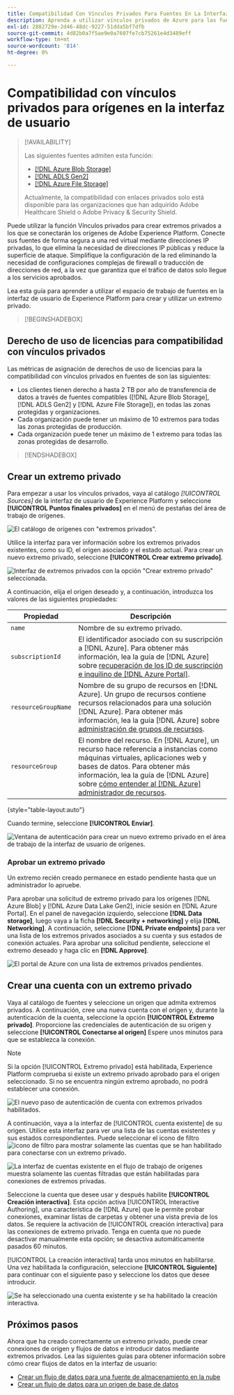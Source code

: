 ```yaml
---
title: Compatibilidad Con Vínculos Privados Para Fuentes En La Interfaz De Usuario
description: Aprenda a utilizar vínculos privados de Azure para las fuentes en la interfaz de usuario de Experience Platform.
exl-id: 2882729e-2d46-48dc-9227-51dda5bf7dfb
source-git-commit: 4d82b0a7f5ae9e0a7607fe7cb75261e4d3489eff
workflow-type: tm+mt
source-wordcount: '814'
ht-degree: 0%

---
```


# Compatibilidad con vínculos privados para orígenes en la interfaz de usuario

>[!AVAILABILITY]
>
>Las siguientes fuentes admiten esta función:
>
>* [[!DNL Azure Blob Storage]](../../connectors/cloud-storage/blob.md)
>* [[!DNL ADLS Gen2]](../../connectors/cloud-storage/adls-gen2.md)
>* [[!DNL Azure File Storage]](../../connectors/cloud-storage/azure-file-storage.md)
>
>Actualmente, la compatibilidad con enlaces privados solo está disponible para las organizaciones que han adquirido Adobe Healthcare Shield o Adobe Privacy &amp; Security Shield.

Puede utilizar la función Vínculos privados para crear extremos privados a los que se conectarán los orígenes de Adobe Experience Platform. Conecte sus fuentes de forma segura a una red virtual mediante direcciones IP privadas, lo que elimina la necesidad de direcciones IP públicas y reduce la superficie de ataque. Simplifique la configuración de la red eliminando la necesidad de configuraciones complejas de firewall o traducción de direcciones de red, a la vez que garantiza que el tráfico de datos solo llegue a los servicios aprobados.

Lea esta guía para aprender a utilizar el espacio de trabajo de fuentes en la interfaz de usuario de Experience Platform para crear y utilizar un extremo privado.

>[!BEGINSHADEBOX]

## Derecho de uso de licencias para compatibilidad con vínculos privados

Las métricas de asignación de derechos de uso de licencias para la compatibilidad con vínculos privados en fuentes de son las siguientes:

* Los clientes tienen derecho a hasta 2 TB por año de transferencia de datos a través de fuentes compatibles ([!DNL Azure Blob Storage], [!DNL ADLS Gen2] y [!DNL Azure File Storage]), en todas las zonas protegidas y organizaciones.
* Cada organización puede tener un máximo de 10 extremos para todas las zonas protegidas de producción.
* Cada organización puede tener un máximo de 1 extremo para todas las zonas protegidas de desarrollo.

>[!ENDSHADEBOX]

## Crear un extremo privado

Para empezar a usar los vínculos privados, vaya al catálogo *[!UICONTROL Sources]* de la interfaz de usuario de Experience Platform y seleccione **[!UICONTROL Puntos finales privados]** en el menú de pestañas del área de trabajo de orígenes.

![El catálogo de orígenes con &quot;extremos privados&quot;.](../../images/tutorials/private-links/catalog.png)

Utilice la interfaz para ver información sobre los extremos privados existentes, como su ID, el origen asociado y el estado actual. Para crear un nuevo extremo privado, seleccione **[!UICONTROL Crear extremo privado]**.

![Interfaz de extremos privados con la opción &quot;Crear extremo privado&quot; seleccionada.](../../images/tutorials/private-links/private-endpoints.png)

A continuación, elija el origen deseado y, a continuación, introduzca los valores de las siguientes propiedades:

| Propiedad | Descripción |
| --- | --- |
| `name` | Nombre de su extremo privado. |
| `subscriptionId` | El identificador asociado con su suscripción a [!DNL Azure]. Para obtener más información, lea la guía de [!DNL Azure] sobre [recuperación de los ID de suscripción e inquilino de [!DNL Azure Portal]](https://learn.microsoft.com/en-us/azure/azure-portal/get-subscription-tenant-id). |
| `resourceGroupName` | Nombre de su grupo de recursos en [!DNL Azure]. Un grupo de recursos contiene recursos relacionados para una solución [!DNL Azure]. Para obtener más información, lea la guía [!DNL Azure] sobre [administración de grupos de recursos](https://learn.microsoft.com/en-us/azure/azure-resource-manager/management/manage-resource-groups-portal). |
| `resourceGroup` | El nombre del recurso. En [!DNL Azure], un recurso hace referencia a instancias como máquinas virtuales, aplicaciones web y bases de datos. Para obtener más información, lea la guía de [!DNL Azure] sobre [cómo entender al [!DNL Azure] administrador de recursos](https://learn.microsoft.com/en-us/azure/azure-resource-manager/management/overview). |

{style="table-layout:auto"}

Cuando termine, seleccione **[!UICONTROL Enviar]**.

![Ventana de autenticación para crear un nuevo extremo privado en el área de trabajo de la interfaz de usuario de orígenes.](../../images/tutorials/private-links/create-private-endpoint.png)

### Aprobar un extremo privado

Un extremo recién creado permanece en estado pendiente hasta que un administrador lo apruebe.

Para aprobar una solicitud de extremo privado para los orígenes [!DNL Azure Blob] y [!DNL Azure Data Lake Gen2], inicie sesión en [!DNL Azure Portal]. En el panel de navegación izquierdo, seleccione **[!DNL Data storage]**, luego vaya a la ficha **[!DNL Security + networking]** y elija **[!DNL Networking]**. A continuación, seleccione **[!DNL Private endpoints]** para ver una lista de los extremos privados asociados a su cuenta y sus estados de conexión actuales. Para aprobar una solicitud pendiente, seleccione el extremo deseado y haga clic en **[!DNL Approve]**.

![El portal de Azure con una lista de extremos privados pendientes.](../../images/tutorials/private-links/azure.png)

## Crear una cuenta con un extremo privado

Vaya al catálogo de fuentes y seleccione un origen que admita extremos privados. A continuación, cree una nueva cuenta con el origen y, durante la autenticación de la cuenta, seleccione la opción **[!UICONTROL Extremo privado]**. Proporcione las credenciales de autenticación de su origen y seleccione **[!UICONTROL Conectarse al origen]** Espere unos minutos para que se establezca la conexión.

>[!NOTE]
>
>Si la opción [!UICONTROL Extremo privado] está habilitada, Experience Platform comprueba si existe un extremo privado aprobado para el origen seleccionado. Si no se encuentra ningún extremo aprobado, no podrá establecer una conexión.

![El nuevo paso de autenticación de cuenta con extremos privados habilitados.](../../images/tutorials/private-links/new-account.png)

A continuación, vaya a la interfaz de [!UICONTROL cuenta existente] de su origen. Utilice esta interfaz para ver una lista de las cuentas existentes y sus estados correspondientes. Puede seleccionar el icono de filtro ![icono de filtro](../../../images/icons/filter.png) para mostrar solamente las cuentas que se han habilitado para conectarse con un extremo privado.

![La interfaz de cuentas existente en el flujo de trabajo de orígenes muestra solamente las cuentas filtradas que están habilitadas para conexiones de extremos privadas.](../../images/tutorials/private-links/existing-private-endpoints.png)

Seleccione la cuenta que desee usar y después habilite **[!UICONTROL Creación interactiva]**. Esta opción activa [!UICONTROL Interactive Authoring], una característica de [!DNL Azure] que le permite probar conexiones, examinar listas de carpetas y obtener una vista previa de los datos. Se requiere la activación de [!UICONTROL creación interactiva] para las conexiones de extremo privado. Tenga en cuenta que no puede desactivar manualmente esta opción; se desactiva automáticamente pasados 60 minutos.

[!UICONTROL La creación interactiva] tarda unos minutos en habilitarse. Una vez habilitada la configuración, seleccione **[!UICONTROL Siguiente]** para continuar con el siguiente paso y seleccione los datos que desee introducir.

![Se ha seleccionado una cuenta existente y se ha habilitado la creación interactiva.](../../images/tutorials/private-links/interactive-authoring.png)

## Próximos pasos

Ahora que ha creado correctamente un extremo privado, puede crear conexiones de origen y flujos de datos e introducir datos mediante extremos privados. Lea las siguientes guías para obtener información sobre cómo crear flujos de datos en la interfaz de usuario:

* [Crear un flujo de datos para una fuente de almacenamiento en la nube](../ui/dataflow/batch/cloud-storage.md)
* [Crear un flujo de datos para un origen de base de datos](../ui/dataflow/databases.md)
